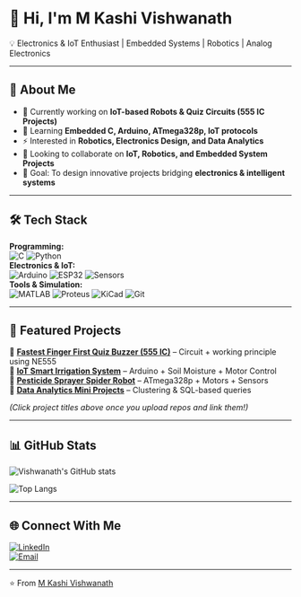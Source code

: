 # 👋 Hi, I'm M Kashi Vishwanath  

💡 Electronics & IoT Enthusiast | Embedded Systems | Robotics | Analog Electronics  

---

## 🚀 About Me  
- 🔭 Currently working on **IoT-based Robots & Quiz Circuits (555 IC Projects)**  
- 🌱 Learning **Embedded C, Arduino, ATmega328p, IoT protocols**  
- ⚡ Interested in **Robotics, Electronics Design, and Data Analytics**  
- 🤝 Looking to collaborate on **IoT, Robotics, and Embedded System Projects**  
- 🎯 Goal: To design innovative projects bridging **electronics & intelligent systems**  

---

## 🛠️ Tech Stack  

**Programming:**  
![C](https://img.shields.io/badge/Code-C-blue) 
![Python](https://img.shields.io/badge/Code-Python-yellow)  
**Electronics & IoT:**  
![Arduino](https://img.shields.io/badge/Hardware-Arduino-orange) 
![ESP32](https://img.shields.io/badge/Hardware-ESP32-lightgrey) 
![Sensors](https://img.shields.io/badge/IoT-Sensors-green)  
**Tools & Simulation:**  
![MATLAB](https://img.shields.io/badge/Tool-MATLAB-red) 
![Proteus](https://img.shields.io/badge/Tool-Proteus-blue) 
![KiCad](https://img.shields.io/badge/Tool-KiCad-lightblue) 
![Git](https://img.shields.io/badge/Tool-Git-black)  

---

## 📂 Featured Projects  

🔹 [**Fastest Finger First Quiz Buzzer (555 IC)**](#) – Circuit + working principle using NE555  
🔹 [**IoT Smart Irrigation System**](#) – Arduino + Soil Moisture + Motor Control  
🔹 [**Pesticide Sprayer Spider Robot**](#) – ATmega328p + Motors + Sensors  
🔹 [**Data Analytics Mini Projects**](#) – Clustering & SQL-based queries  

*(Click project titles above once you upload repos and link them!)*  

---

## 📊 GitHub Stats  

![Vishwanath's GitHub stats](https://github-readme-stats.vercel.app/api?username=YOURUSERNAME&show_icons=true&theme=radical)  

![Top Langs](https://github-readme-stats.vercel.app/api/top-langs/?username=YOURUSERNAME&layout=compact&theme=radical)  

---

## 🌐 Connect With Me  
[![LinkedIn](https://img.shields.io/badge/LinkedIn-blue?style=flat&logo=linkedin)](YOUR-LINKEDIN)  
[![Email](https://img.shields.io/badge/Email-red?style=flat&logo=gmail)](mailto:YOUR-EMAIL)  

---

⭐️ From [M Kashi Vishwanath](https://github.com/YOURUSERNAME)
